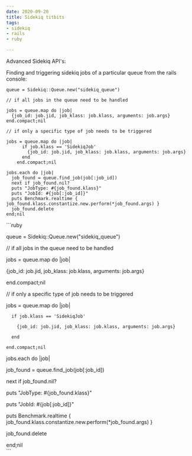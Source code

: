 ```yaml
---
date: 2020-09-20
title: Sidekiq titbits
tags:
- sidekiq
- rails
- ruby

---
```

Advanced Sidekiq API's:

Finding and triggering sidekiq jobs of a particular queue from the rails console:

    queue = Sidekiq::Queue.new("sidekiq_queue")
    
    // if all jobs in the queue need to be handled
    
    jobs = queue.map do |job|
      {job_id: job.jid, job_klass: job.klass, arguments: job.args}
    end.compact;nil
    
    // if only a specific type of job needs to be triggered
    
    jobs = queue.map do |job|
          if job.klass == 'SidekiqJob'
            {job_id: job.jid, job_klass: job.klass, arguments: job.args}
          end
        end.compact;nil
    
    jobs.each do |job|
      job_found = queue.find_job(job[:job_id])
      next if job_found.nil?
      puts "JobType: #{job_found.klass}"
      puts "JobId: #{job[:job_id]}"
      puts Benchmark.realtime { job_found.klass.constantize.new.perform(*job_found.args) }
      job_found.delete
    end;nil

  
\`\`\`ruby

queue = Sidekiq::Queue.new("sidekiq_queue")

// if all jobs in the queue need to be handled

jobs = queue.map do |job|

  {job_id: job.jid, job_klass: job.klass, arguments: job.args}

end.compact;nil

// if only a specific type of job needs to be triggered

jobs = queue.map do |job|

      if job.klass == 'SidekiqJob'

        {job_id: job.jid, job_klass: job.klass, arguments: job.args}

      end

    end.compact;nil

jobs.each do |job|

  job_found = queue.find_job(job\[:job_id\])

  next if job_found.nil?

  puts "JobType: #{job_found.klass}"

  puts "JobId: #{job\[:job_id\]}"

  puts Benchmark.realtime { job_found.klass.constantize.new.perform(*job_found.args) }

  job_found.delete

end;nil  
\`\`\`